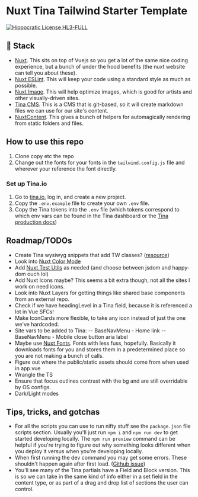 # Nuxt Tina Tailwind Starter Template

[![Hippocratic License HL3-FULL](https://img.shields.io/static/v1?label=Hippocratic%20License&message=HL3-FULL&labelColor=5e2751&color=bc8c3d)](https://firstdonoharm.dev/version/3/0/full.html)

## 🥞 Stack

- [Nuxt](https://nuxt.com/docs/getting-started/introduction). This sits on top of Vuejs so you get a lot of the same nice coding experience, but a bunch of under the hood benefits (the nuxt website can tell you about these).
- [Nuxt ESLint](https://eslint.nuxt.com/packages/module). This will keep your code using a standard style as much as possible.
- [Nuxt Image](https://image.nuxt.com/). This will help optimize images, which is good for artists and other visually-driven sites.
- [Tina CMS](https://tina.io/). This is a CMS that is git-based, so it will create markdown files we can use for our site's content.
- [NuxtContent](https://content.nuxt.com/). This gives a bunch of helpers for automagically rendering from static folders and files.

## How to use this repo

1. Clone copy etc the repo
1. Change out the fonts for your fonts in the `tailwind.config.js` file and wherever  your reference the font directly.

### Set up Tina.io

1. Go to [tina.io](https://tina.io), log in, and create a new project.
1. Copy the `.env.example` file to create your own `.env` file.
1. Copy the Tina tokens into the `.env` file (which tokens correspond to which env vars can be found in the Tina dashboard or the [Tina production docs](https://tina.io/docs/tina-cloud/overview))

## Roadmap/TODOs

- Create Tina wysiwyg snippets that add TW classes? ([resource](https://tailwindcss.nuxtjs.org/examples/content))
- Look into [Nuxt Color Mode](https://color-mode.nuxtjs.org/)
- Add [Nuxt Test Utils](https://nuxt.com/modules/test-utils) as needed (and choose between jsdom and happy-dom ouch lol)
- Add Nuxt Icons maybe? This seems a bit extra though, not all the sites I work on need icons.
- Look into Nuxt Layers for getting things like shared base components from an external repo.
- Check if we have headingLevel in a Tina field, because it is referenced a lot in Vue SFCs!
- Make IconCards more flexible, to take any icon instead of just the one we've hardcoded.
- Site vars to be added to Tina:
-- BaseNavMenu - Home link
-- BaseNavMenu - Mobile close button aria label
- Maybe use [Nuxt Fonts](https://fonts.nuxt.com/). Fonts with less fuss, hopefully. Basically it downloads fonts for you and stores them in a predetermined place so you are not making a bunch of calls.
- Figure out where the public/static assets should come from when used in app.vue
- Wrangle the TS
- Ensure that focus outlines contrast with the bg and are still overridable by OS configs.
- Dark/Light modes

## Tips, tricks, and gotchas

- For all the scripts you can use to run nifty stuff see the `package.json` file scripts section. Usually you'll just run `npm i` and `npm run dev` to get started developing locally. The `npm run preview` command can be helpful if you're trying to figure out why something looks different when you deploy it versus when you're developing locally.
- When first running the dev command you may get some errors. These shouldn't happen again after first load. ([Github issue](https://github.com/nuxt/nuxt/issues/30461))
- You'll see many of the Tina partials have a Field and Block version. This is so we can take in the same kind of info either in a set field in the content type, or as part of a drag and drop list of sections the user can control.
